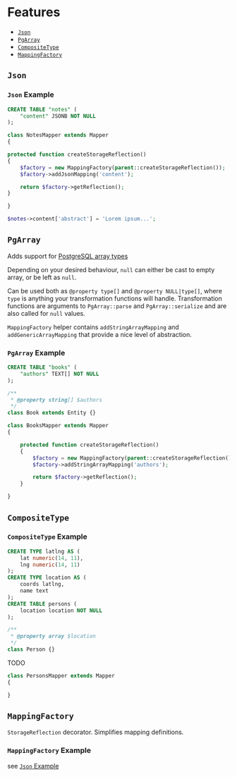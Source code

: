 # Features

- [`Json`](#Json)
- [`PgArray`](#PgArray)
- [`CompositeType`](#CompositeType)
- [`MappingFactory`](#MappingFactory)

## `Json`

### `Json` Example

```sql
CREATE TABLE "notes" (
	"content" JSONB NOT NULL
);
```

```php
class NotesMapper extends Mapper
{

protected function createStorageReflection()
{
	$factory = new MappingFactory(parent::createStorageReflection());
	$factory->addJsonMapping('content');

	return $factory->getReflection();
}

}
```

```php
$notes->content['abstract'] = 'Lorem ipsum...';
```


## `PgArray`

Adds support for [PostgreSQL array types](http://www.postgresql.org/docs/9.4/static/arrays.html)

Depending on your desired behaviour, `null` can either be cast to empty array, or be left as `null`.

Can be used both as `@property type[]` and `@property NULL|type[]`, where `type` is anything your transformation functions
will handle. Transformation functions are arguments to `PgArray::parse` and `PgArray::serialize` and are also called for `null` values.

`MappingFactory` helper contains `addStringArrayMapping` and `addGenericArrayMapping` that provide a nice level of abstraction.

### `PgArray` Example

```sql
CREATE TABLE "books" (
	"authors" TEXT[] NOT NULL
);
```

```php
/**
 * @property string[] $authors
 */
class Book extends Entity {}
```

```php
class BooksMapper extends Mapper
{

	protected function createStorageReflection()
	{
		$factory = new MappingFactory(parent::createStorageReflection());
		$factory->addStringArrayMapping('authors');

		return $factory->getReflection();
	}

}
```

## `CompositeType`



### `CompositeType` Example

```sql
CREATE TYPE latlng AS (
	lat numeric(14, 11),
	lng numeric(14, 11)
);
CREATE TYPE location AS (
	coords latlng,
	name text
);
CREATE TABLE persons (
	location location NOT NULL
);
```

```php
/**
 * @property array $location
 */
class Person {}
```

TODO

```php
class PersonsMapper extends Mapper
{

}
```

## `MappingFactory`

`StorageReflection` decorator. Simplifies mapping definitions.

### `MappingFactory` Example

see [`Json` Example](#Json-Example)
